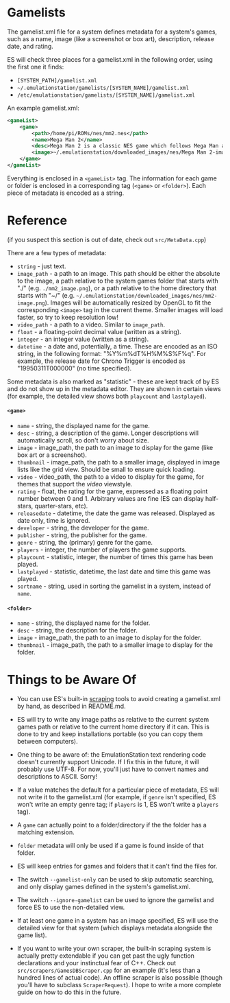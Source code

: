 Gamelists
=========

The gamelist.xml file for a system defines metadata for a system's games, such as a name, image (like a screenshot or box art), description, release date, and rating.

ES will check three places for a gamelist.xml in the following order, using the first one it finds:
* `[SYSTEM_PATH]/gamelist.xml`
* `~/.emulationstation/gamelists/[SYSTEM_NAME]/gamelist.xml`
* `/etc/emulationstation/gamelists/[SYSTEM_NAME]/gamelist.xml`

An example gamelist.xml:
```xml
<gameList>
	<game>
		<path>/home/pi/ROMs/nes/mm2.nes</path>
		<name>Mega Man 2</name>
		<desc>Mega Man 2 is a classic NES game which follows Mega Man as he murders eight robot masters in cold blood.</desc>
		<image>~/.emulationstation/downloaded_images/nes/Mega Man 2-image.png</image>
	</game>
</gameList>
```

Everything is enclosed in a `<gameList>` tag.  The information for each game or folder is enclosed in a corresponding tag (`<game>` or `<folder>`).  Each piece of metadata is encoded as a string.


Reference
=========

(if you suspect this section is out of date, check out `src/MetaData.cpp`)

There are a few types of metadata:

* `string` - just text.
* `image_path` - a path to an image. This path should be either the absolute to the image, a path relative to the system games folder that starts with "./" (e.g. `./mm2_image.png`), or a path relative to the home directory that starts with "~/" (e.g. `~/.emulationstation/downloaded_images/nes/mm2-image.png`).  Images will be automatically resized by OpenGL to fit the corresponding `<image>` tag in the current theme.  Smaller images will load faster, so try to keep resolution low!
* `video_path` - a path to a video. Similar to `image_path`.
* `float` - a floating-point decimal value (written as a string).
* `integer` - an integer value (written as a string).
* `datetime` - a date and, potentially, a time.  These are encoded as an ISO string, in the following format: "%Y%m%dT%H%M%S%F%q".  For example, the release date for Chrono Trigger is encoded as "19950311T000000" (no time specified).

Some metadata is also marked as "statistic" - these are kept track of by ES and do not show up in the metadata editor.  They are shown in certain views (for example, the detailed view shows both `playcount` and `lastplayed`).

#### `<game>`

* `name` - string, the displayed name for the game.
* `desc` - string, a description of the game.  Longer descriptions will automatically scroll, so don't worry about size.
* `image` - image_path, the path to an image to display for the game (like box art or a screenshot).
* `thumbnail` - image_path, the path to a smaller image, displayed in image lists like the grid view.  Should be small to ensure quick loading.
* `video` - video_path, the path to a video to display for the game, for themes that support the _video_ viewstyle.
* `rating` - float, the rating for the game, expressed as a floating point number between 0 and 1.  Arbitrary values are fine (ES can display half-stars, quarter-stars, etc).
* `releasedate` - datetime, the date the game was released.  Displayed as date only, time is ignored.
* `developer` - string, the developer for the game.
* `publisher` - string, the publisher for the game.
* `genre` - string, the (primary) genre for the game.
* `players` - integer, the number of players the game supports.
* `playcount` - statistic, integer, the number of times this game has been played.
* `lastplayed` - statistic, datetime, the last date and time this game was played.
* `sortname` - string, used in sorting the gamelist in a system, instead of `name`.


#### `<folder>`
* `name` - string, the displayed name for the folder.
* `desc` - string, the description for the folder.
* `image` - image_path, the path to an image to display for the folder.
* `thumbnail` - image_path, the path to a smaller image to display for the folder.


Things to be Aware Of
=====================

* You can use ES's built-in [scraping](http://en.wikipedia.org/wiki/Web_scraping) tools to avoid creating a gamelist.xml by hand, as described in README.md.

* ES will try to write any image paths as relative to the current system games path or relative to the current home directory if it can.  This is done to try and keep installations portable (so you can copy them between computers).

* One thing to be aware of: the EmulationStation text rendering code doesn't currently support Unicode.  If I fix this in the future, it will probably use UTF-8.  For now, you'll just have to convert names and descriptions to ASCII.  Sorry!

* If a value matches the default for a particular piece of metadata, ES will not write it to the gamelist.xml (for example, if `genre` isn't specified, ES won't write an empty genre tag; if `players` is 1, ES won't write a `players` tag).

* A `game` can actually point to a folder/directory if the the folder has a matching extension.

* `folder` metadata will only be used if a game is found inside of that folder.

* ES will keep entries for games and folders that it can't find the files for.

* The switch `--gamelist-only` can be used to skip automatic searching, and only display games defined in the system's gamelist.xml.

* The switch `--ignore-gamelist` can be used to ignore the gamelist and force ES to use the non-detailed view.

* If at least one game in a system has an image specified, ES will use the detailed view for that system (which displays metadata alongside the game list).

* If you want to write your own scraper, the built-in scraping system is actually pretty extendable if you can get past the ugly function declarations and your instinctual fear of C++.  Check out `src/scrapers/GamesDBScraper.cpp` for an example (it's less than a hundred lines of actual code).  An offline scraper is also possible (though you'll have to subclass `ScraperRequest`).  I hope to write a more complete guide on how to do this in the future.